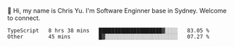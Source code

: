 👋 Hi, my name is Chris Yu. I'm Software Enginner base in Sydney. Welcome to connect.

<!--START_SECTION:waka-->

```text
TypeScript   8 hrs 38 mins   ████████████████████▓░░░░   83.05 %
Other        45 mins         █▓░░░░░░░░░░░░░░░░░░░░░░░   07.27 %
```

<!--END_SECTION:waka-->
